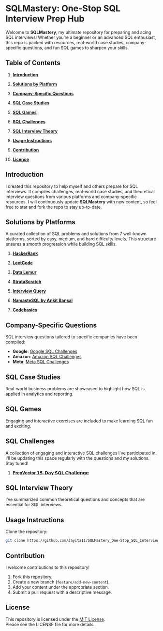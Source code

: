 # SQLMastery: One-Stop SQL Interview Prep Hub      
 
Welcome to **SQLMastery**, my ultimate repository for preparing and acing SQL interviews! Whether you’re a beginner or an advanced SQL enthusiast, this repo is packed with resources, real-world case studies, company-specific questions, and fun SQL games to sharpen your skills.                        
   
## Table of Contents      

1. **[Introduction](#Introduction)**                
 
2. **[Solutions by Platform](#solutions-by-platform)**      

3. **[Company-Specific Questions](#company-specific-questions)**      
  
4. **[SQL Case Studies](#sql-case-studies)**    
  
5. **[SQL Games](#sql-games)**          
    
7.  **[SQL Challenges](#sql-games)**   

8. **[SQL Interview Theory](#sql-interview-theory)**      

9. **[Usage Instructions](#usage-instructions)**    

10. **[Contribution](#contribution)**      
  
11. **[License](#license)**           

 
 
## Introduction   
I created this repository to help myself and others prepare for SQL interviews. It compiles challenges, real-world case studies, and theoretical interview questions from various platforms and company-specific resources. I will continuously update **SQLMastery** with new content, so feel free to star and fork the repo to stay up-to-date.  
 
## Solutions by Platforms  
A curated collection of SQL problems and solutions from 7 well-known platforms, sorted by easy, medium, and hard difficulty levels. This structure ensures a smooth progression while building SQL skills.   

1. **[HackerRank](https://github.com/Jayita11/SQLMastery_One-Stop_SQL_Interview_PrepHub/tree/main/HackerRank)**    

2. **[LeetCode](./leetcode/README.md)**   

3. **[Data Lemur](https://github.com/Jayita11/SQLMastery_One-Stop_SQL_Interview_PrepHub/tree/main/DataLemur)**  

4. **[StrataScratch](./stratascratch/README.md)**    

5. **[Interview Query](./interview_query/README.md)**  

6. **[NamasteSQL by Ankit Bansal](./namaste_sql/README.md)**   

7. **[Codebasics](./codebasics/README.md)**  

## Company-Specific Questions  
SQL interview questions tailored to specific companies have been compiled:

- **Google**: [Google SQL Challenges](./company_questions/google.md)  
- **Amazon**: [Amazon SQL Challenges](./company_questions/amazon.md)  
- **Meta**: [Meta SQL Challenges](./company_questions/meta.md)
  
## SQL Case Studies  
Real-world business problems are showcased to highlight how SQL is applied in analytics and reporting.


## SQL Games  
Engaging and interactive exercises are included to make learning SQL fun and exciting.

## SQL Challenges
A collection of engaging and interactive SQL challenges I've participated in. I'll be updating this space regularly with the questions and my solutions. Stay tuned!

1. **[PrepVector 𝟭𝟱-𝗗𝗮𝘆 𝗦𝗤𝗟 𝗖𝗵𝗮𝗹𝗹𝗲𝗻𝗴𝗲](https://github.com/Jayita11/SQLMastery_One-Stop_SQL_Interview_PrepHub/tree/main/SQL%20Challenges/PrepVector_15-Day%20SQL%20Challenge)**

## SQL Interview Theory  
I’ve summarized common theoretical questions and concepts that are essential for SQL interviews. 

## Usage Instructions  
Clone the repository:  
```bash
git clone https://github.com/Jayita11/SQLMastery_One-Stop_SQL_Interview_PrepHub.git
```

## Contribution  
I welcome contributions to this repository!  

1. Fork this repository.  
2. Create a new branch (`feature/add-new-content`).
3. Add your content under the appropriate section.  
4. Submit a pull request with a descriptive message.  

## License  

This repository is licensed under the [MIT License](./LICENSE).  
Please see the LICENSE file for more details.

